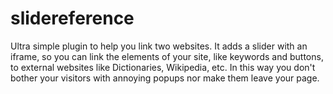 slidereference
==============

Ultra simple plugin to help you link two websites. It adds a slider with an iframe, so you can link the elements of your site, like keywords and buttons, to external websites like Dictionaries, Wikipedia, etc. In this way you don't bother your visitors with annoying popups nor make them leave your page.

